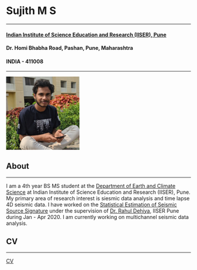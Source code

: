 # Sujith M S	
***
#### [Indian Institute of Science Education and Research (IISER), Pune](https://www.iiserpune.ac.in/)	
#### Dr. Homi Bhabha Road, Pashan, Pune, Maharashtra	
#### INDIA - 411008	
***

<img src="media/profile.jpg" width="200" />	
<span style="float:right"></span>	


## About
***	
I am a 4th year BS MS student at the [Department of Earth and Climate Science](https://www.iiserpune.ac.in/research/departments/earth-and-climate-science) at Indian Institute of Science Education and Research (IISER), Pune.	
My primary area of research interest is siesmic data analysis and time lapse 4D seismic data. I have worked on the [Statistical Estimation of Seismic Source Signature](./research/source_signature/source_est.md) under the supervision of [Dr. Rahul Dehiya](https://www.iiserpune.ac.in/people/faculty-details/178), IISER Pune during Jan - Apr 2020. I am currently working on multichannel seismic data analysis.	



## CV
***	
[CV](./CV.md)
